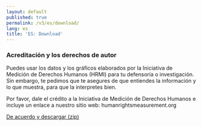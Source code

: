 ```yaml
---
layout: default
published: true
permalink: /v3/es/download/
lang: es
title: 'ES: Download'
---
```


### Acreditación y los derechos de autor

Puedes usar los datos y los gráficos elaborados por la Iniciativa de Medición de Derechos Humanos (HRMI) para tu defensoría o investigación. Sin embargo, te pedimos que te asegures de que entiendes la información y lo que muestra, para que la interpretes bien.

Por favor, dale el crédito a la Iniciativa de Medición de Derechos Humanos e incluye un enlace a nuestro sitio web: humanrightsmeasurement.org

[De acuerdo y descargar (zip)]('https://data-store.humanrightsmeasurement.org/data/hrmi-data-download.zip)
